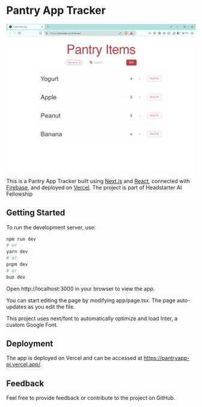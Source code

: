 # Pantry App Tracker

<img src="images/pantry-app.png" alt="Alt text" width="700"/>

This is a Pantry App Tracker built using [Next.js](https://nextjs.org/) and [React](https://reactjs.org/), connected with [Firebase](https://firebase.google.com/), and deployed on [Vercel](https://vercel.com/). The project is part of Headstarter AI Fellowship

## Getting Started

To run the development server, use:

```bash
npm run dev
# or
yarn dev
# or
pnpm dev
# or
bun dev
```
Open http://localhost:3000 in your browser to view the app.

You can start editing the page by modifying app/page.tsx. The page auto-updates as you edit the file.

This project uses next/font to automatically optimize and load Inter, a custom Google Font.


## Deployment

The app is deployed on Vercel and can be accessed at https://pantryapp-pi.vercel.app/.

## Feedback

Feel free to provide feedback or contribute to the project on GitHub.
